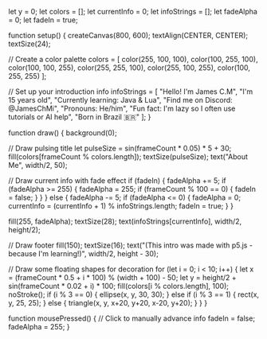 let y = 0;
let colors = [];
let currentInfo = 0;
let infoStrings = [];
let fadeAlpha = 0;
let fadeIn = true;

function setup() {
  createCanvas(800, 600);
  textAlign(CENTER, CENTER);
  textSize(24);
  
  // Create a color palette
  colors = [
    color(255, 100, 100),
    color(100, 255, 100),
    color(100, 100, 255),
    color(255, 255, 100),
    color(255, 100, 255),
    color(100, 255, 255)
  ];
  
  // Set up your introduction info
  infoStrings = [
    "Hello! I'm James C.M",
    "I'm 15 years old",
    "Currently learning: Java & Lua",
    "Find me on Discord: @JamesChMi",
    "Pronouns: He/him",
    "Fun fact: I'm lazy so I often use tutorials or AI help",
    "Born in Brazil 🇧🇷"
  ];
}

function draw() {
  background(0);
  
  // Draw pulsing title
  let pulseSize = sin(frameCount * 0.05) * 5 + 30;
  fill(colors[frameCount % colors.length]);
  textSize(pulseSize);
  text("About Me", width/2, 50);
  
  // Draw current info with fade effect
  if (fadeIn) {
    fadeAlpha += 5;
    if (fadeAlpha >= 255) {
      fadeAlpha = 255;
      if (frameCount % 100 == 0) {
        fadeIn = false;
      }
    }
  } else {
    fadeAlpha -= 5;
    if (fadeAlpha <= 0) {
      fadeAlpha = 0;
      currentInfo = (currentInfo + 1) % infoStrings.length;
      fadeIn = true;
    }
  }
  
  fill(255, fadeAlpha);
  textSize(28);
  text(infoStrings[currentInfo], width/2, height/2);
  
  // Draw footer
  fill(150);
  textSize(16);
  text("(This intro was made with p5.js - because I'm learning!)", width/2, height - 30);
  
  // Draw some floating shapes for decoration
  for (let i = 0; i < 10; i++) {
    let x = (frameCount * 0.5 + i * 100) % (width + 100) - 50;
    let y = height/2 + sin(frameCount * 0.02 + i) * 100;
    fill(colors[i % colors.length], 100);
    noStroke();
    if (i % 3 == 0) {
      ellipse(x, y, 30, 30);
    } else if (i % 3 == 1) {
      rect(x, y, 25, 25);
    } else {
      triangle(x, y, x+20, y+20, x-20, y+20);
    }
  }
}

function mousePressed() {
  // Click to manually advance info
  fadeIn = false;
  fadeAlpha = 255;
}
